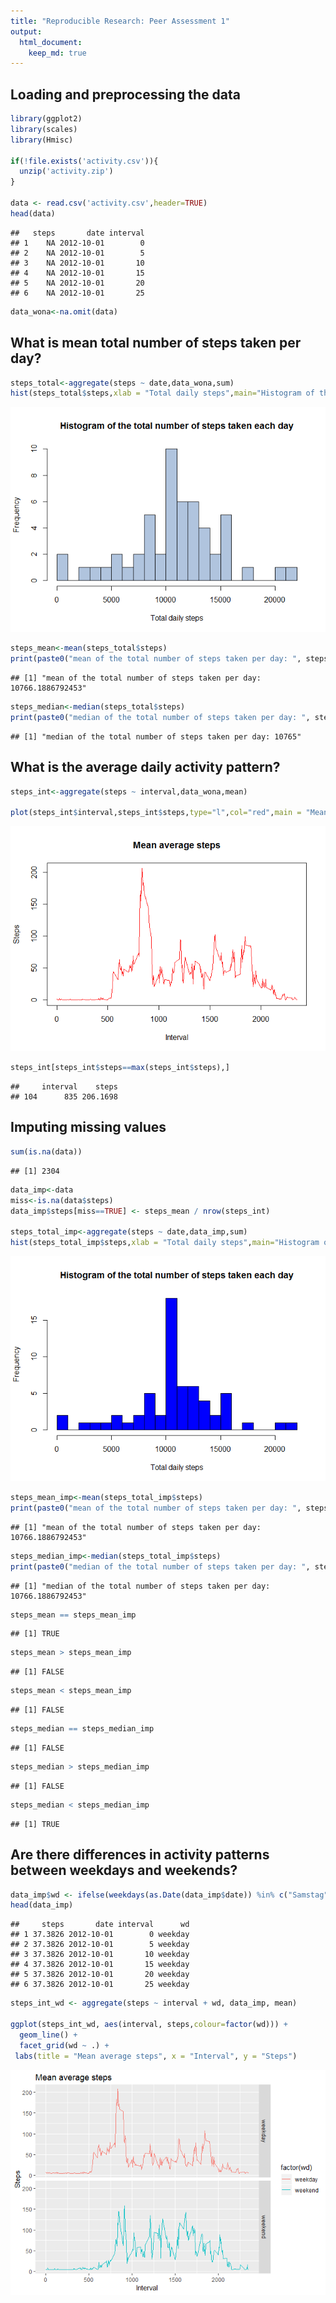 ```yaml
---
title: "Reproducible Research: Peer Assessment 1"
output: 
  html_document:
    keep_md: true
---
```



## Loading and preprocessing the data

```r
library(ggplot2)
library(scales)
library(Hmisc)

if(!file.exists('activity.csv')){
  unzip('activity.zip')
}

data <- read.csv('activity.csv',header=TRUE)
head(data)
```

```
##   steps       date interval
## 1    NA 2012-10-01        0
## 2    NA 2012-10-01        5
## 3    NA 2012-10-01       10
## 4    NA 2012-10-01       15
## 5    NA 2012-10-01       20
## 6    NA 2012-10-01       25
```

```r
data_wona<-na.omit(data)
```

## What is mean total number of steps taken per day?

```r
steps_total<-aggregate(steps ~ date,data_wona,sum)
hist(steps_total$steps,xlab = "Total daily steps",main="Histogram of the total number of steps taken each day", breaks = 20, col="lightsteelblue")
```

![](PA1_template_files/figure-html/unnamed-chunk-2-1.png)<!-- -->

```r
steps_mean<-mean(steps_total$steps)
print(paste0("mean of the total number of steps taken per day: ", steps_mean))
```

```
## [1] "mean of the total number of steps taken per day: 10766.1886792453"
```

```r
steps_median<-median(steps_total$steps)
print(paste0("median of the total number of steps taken per day: ", steps_median))
```

```
## [1] "median of the total number of steps taken per day: 10765"
```
## What is the average daily activity pattern?

```r
steps_int<-aggregate(steps ~ interval,data_wona,mean)

plot(steps_int$interval,steps_int$steps,type="l",col="red",main = "Mean average steps", xlab = "Interval", ylab = "Steps")
```

![](PA1_template_files/figure-html/unnamed-chunk-3-1.png)<!-- -->

```r
steps_int[steps_int$steps==max(steps_int$steps),]
```

```
##     interval    steps
## 104      835 206.1698
```

## Imputing missing values

```r
sum(is.na(data))
```

```
## [1] 2304
```

```r
data_imp<-data
miss<-is.na(data$steps)
data_imp$steps[miss==TRUE] <- steps_mean / nrow(steps_int)

steps_total_imp<-aggregate(steps ~ date,data_imp,sum)
hist(steps_total_imp$steps,xlab = "Total daily steps",main="Histogram of the total number of steps taken each day", breaks = 20, col="blue")
```

![](PA1_template_files/figure-html/unnamed-chunk-4-1.png)<!-- -->

```r
steps_mean_imp<-mean(steps_total_imp$steps)
print(paste0("mean of the total number of steps taken per day: ", steps_mean_imp))
```

```
## [1] "mean of the total number of steps taken per day: 10766.1886792453"
```

```r
steps_median_imp<-median(steps_total_imp$steps)
print(paste0("median of the total number of steps taken per day: ", steps_median_imp))
```

```
## [1] "median of the total number of steps taken per day: 10766.1886792453"
```

```r
steps_mean == steps_mean_imp
```

```
## [1] TRUE
```

```r
steps_mean > steps_mean_imp
```

```
## [1] FALSE
```

```r
steps_mean < steps_mean_imp
```

```
## [1] FALSE
```

```r
steps_median == steps_median_imp
```

```
## [1] FALSE
```

```r
steps_median > steps_median_imp
```

```
## [1] FALSE
```

```r
steps_median < steps_median_imp
```

```
## [1] TRUE
```

## Are there differences in activity patterns between weekdays and weekends?

```r
data_imp$wd <- ifelse(weekdays(as.Date(data_imp$date)) %in% c("Samstag","Sonntag"), "weekend", "weekday")
head(data_imp)
```

```
##     steps       date interval      wd
## 1 37.3826 2012-10-01        0 weekday
## 2 37.3826 2012-10-01        5 weekday
## 3 37.3826 2012-10-01       10 weekday
## 4 37.3826 2012-10-01       15 weekday
## 5 37.3826 2012-10-01       20 weekday
## 6 37.3826 2012-10-01       25 weekday
```

```r
steps_int_wd <- aggregate(steps ~ interval + wd, data_imp, mean)

ggplot(steps_int_wd, aes(interval, steps,colour=factor(wd))) + 
  geom_line() + 
  facet_grid(wd ~ .) +
 labs(title = "Mean average steps", x = "Interval", y = "Steps")
```

![](PA1_template_files/figure-html/unnamed-chunk-5-1.png)<!-- -->
